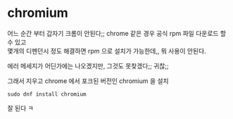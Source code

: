 # chromium
어느 순간 부터 갑자기 크롬이 안된다;;  chrome 같은 경우 공식 rpm 파일 다운로드 할 수 있고  
몇개의 디펜던시 정도 해결하면 rpm 으로 설치가 가능한데,, 뭐 사용이 안된다.  

에러 메세지가 어딘가에는 나오겠지만, 그것도 못찾겠다;; 귀찮;;

그래서 지우고 chrome 에서 포크된 버전인 chromium 을 설치
```
sudo dnf install chromium
```

잘 된다 ㅋ
